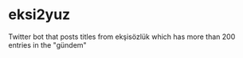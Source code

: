 # eksi2yuz
Twitter bot that posts titles from ekşisözlük which has more than 200 entries in the "gündem"
